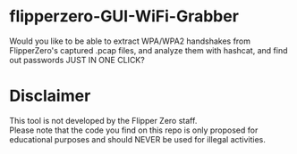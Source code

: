 # flipperzero-GUI-WiFi-Grabber
Would you like to be able to extract WPA/WPA2 handshakes from FlipperZero's captured .pcap files, and analyze them with hashcat, and find out passwords JUST IN ONE CLICK?   

# Disclaimer
This tool is not developed by the Flipper Zero staff.    
Please note that the code you find on this repo is only proposed for educational purposes and should NEVER be used for illegal activities.
